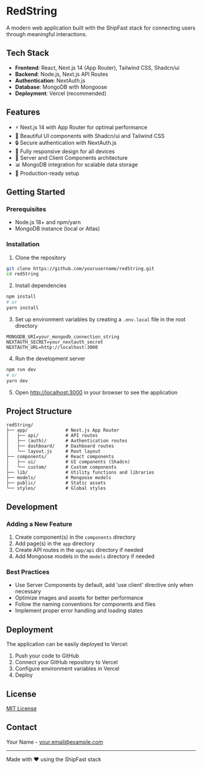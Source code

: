 # RedString

A modern web application built with the ShipFast stack for connecting users through meaningful interactions.

## Tech Stack

- **Frontend**: React, Next.js 14 (App Router), Tailwind CSS, Shadcn/ui
- **Backend**: Node.js, Next.js API Routes
- **Authentication**: NextAuth.js
- **Database**: MongoDB with Mongoose
- **Deployment**: Vercel (recommended)

## Features

- ⚡️ Next.js 14 with App Router for optimal performance
- 🎨 Beautiful UI components with Shadcn/ui and Tailwind CSS
- 🔒 Secure authentication with NextAuth.js
- 📱 Fully responsive design for all devices
- 🔄 Server and Client Components architecture
- 📊 MongoDB integration for scalable data storage
- 🚀 Production-ready setup

## Getting Started

### Prerequisites

- Node.js 18+ and npm/yarn
- MongoDB instance (local or Atlas)

### Installation

1. Clone the repository
```bash
git clone https://github.com/yourusername/redString.git
cd redString
```

2. Install dependencies
```bash
npm install
# or
yarn install
```

3. Set up environment variables by creating a `.env.local` file in the root directory
```
MONGODB_URI=your_mongodb_connection_string
NEXTAUTH_SECRET=your_nextauth_secret
NEXTAUTH_URL=http://localhost:3000
```

4. Run the development server
```bash
npm run dev
# or
yarn dev
```

5. Open [http://localhost:3000](http://localhost:3000) in your browser to see the application

## Project Structure

```
redString/
├── app/              # Next.js App Router
│   ├── api/          # API routes
│   ├── (auth)/       # Authentication routes
│   ├── dashboard/    # Dashboard routes
│   └── layout.js     # Root layout
├── components/       # React components
│   ├── ui/           # UI components (Shadcn)
│   └── custom/       # Custom components
├── lib/              # Utility functions and libraries
├── models/           # Mongoose models
├── public/           # Static assets
└── styles/           # Global styles
```

## Development

### Adding a New Feature

1. Create component(s) in the `components` directory
2. Add page(s) in the `app` directory
3. Create API routes in the `app/api` directory if needed
4. Add Mongoose models in the `models` directory if needed

### Best Practices

- Use Server Components by default, add 'use client' directive only when necessary
- Optimize images and assets for better performance
- Follow the naming conventions for components and files
- Implement proper error handling and loading states

## Deployment

The application can be easily deployed to Vercel:

1. Push your code to GitHub
2. Connect your GitHub repository to Vercel
3. Configure environment variables in Vercel
4. Deploy

## License

[MIT License](LICENSE)

## Contact

Your Name - your.email@example.com

---

Made with ❤️ using the ShipFast stack 